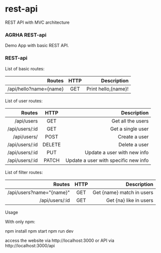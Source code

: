 # rest-api
REST API with MVC architecture

### AGRHA REST-api

Demo App with basic REST API.

### REST-api

List of basic routes:


| Routes                | HTTP          | Description          |
| ---------------------:|:-------------:| --------------------:|
| /api/hello?name={name}| GET           | Print hello,{name}!  |

List of user routes:

| Routes                | HTTP          | Description                             |
| ---------------------:|:-------------:| ---------------------------------------:|
| /api/users            | GET           |    Get all the users                    |
| /api/users/:id        | GET           |    Get a single user                    |
| /api/users/           | POST          |    Create a user                        |
| /api/users/:id        | DELETE        |    Delete a user                        |
| /api/users/:id        | PUT           |    Update a user with new info          |
| /api/users/:id        | PATCH         |    Update a user with specific new info |

List of filter routes:

| Routes                   | HTTP          | Description                             |
| ------------------------:|:-------------:| ---------------------------------------:|
| /api/users?name="{name}" | GET           |    Get {name} match in users            |
| /api/users/:id           | GET           |    Get {na} like in users               |


Usage

With only npm:

npm install
npm start
npm run dev

access the website via http://localhost:3000 or API via http://localhost:3000/api
